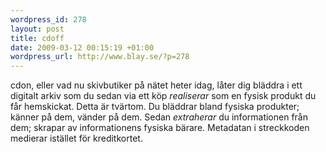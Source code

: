 ```yaml
--- 
wordpress_id: 278
layout: post
title: cdoff
date: 2009-03-12 00:15:19 +01:00
wordpress_url: http://www.blay.se/?p=278
---
```

cdon, eller vad nu skivbutiker på nätet heter idag, låter dig bläddra i ett digitalt arkiv som du sedan via ett köp <em>realiserar</em> som en fysisk produkt du får hemskickat. Detta är tvärtom. Du bläddrar bland fysiska produkter; känner på dem, vänder på dem. Sedan <em>extraherar</em> du informationen från dem; skrapar av informationens fysiska bärare. Metadatan i streckkoden medierar istället för kreditkortet.

<object width="425" height="344"><param name="movie" value="http://www.youtube.com/v/h05KrEjHW6g&hl=sv&fs=1"></param><param name="allowFullScreen" value="true"></param><param name="allowscriptaccess" value="always"></param><embed src="http://www.youtube.com/v/h05KrEjHW6g&hl=sv&fs=1" type="application/x-shockwave-flash" allowscriptaccess="always" allowfullscreen="true" width="425" height="344"></embed></object>
